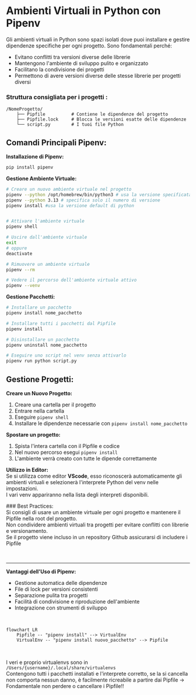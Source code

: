 # Ambienti Virtuali in Python con Pipenv


Gli ambienti virtuali in Python sono spazi isolati dove puoi installare e gestire dipendenze specifiche per ogni progetto. Sono fondamentali perché:
- Evitano conflitti tra versioni diverse delle librerie 
- Mantengono l'ambiente di sviluppo pulito e organizzato 
- Facilitano la condivisione dei progetti 
- Permettono di avere versioni diverse delle stesse librerie per progetti diversi 


### Struttura consigliata per i progetti :

```
/NomeProgetto/  
    ├── Pipfile          # Contiene le dipendenze del progetto  
    ├── Pipfile.lock     # Blocca le versioni esatte delle dipendenze  
    └── script.py        # I tuoi file Python  

```


## Comandi Principali Pipenv:

**Installazione di Pipenv:**  

```bash 
pip install pipenv
```

**Gestione Ambiente Virtuale:**

```bash
# Creare un nuovo ambiente virtuale nel progetto
pipenv --python /opt/homebrew/bin/python3 # usa la versione specificata dal percorso 
pipenv --python 3.13 # specifica solo il numero di versione
pipenv install #usa la versione default di python


# Attivare l'ambiente virtuale
pipenv shell

# Uscire dall'ambiente virtuale
exit
# oppure
deactivate

# Rimuovere un ambiente virtuale
pipenv --rm

# Vedere il percorso dell'ambiente virtuale attivo
pipenv --venv
```

**Gestione Pacchetti:**  

```bash
# Installare un pacchetto
pipenv install nome_pacchetto

# Installare tutti i pacchetti dal Pipfile
pipenv install

# Disinstallare un pacchetto
pipenv uninstall nome_pacchetto

# Eseguire uno script nel venv senza attivarlo
pipenv run python script.py
```


## Gestione Progetti:  

**Creare un Nuovo Progetto:**  
1. Creare una cartella per il progetto 
2. Entrare nella cartella 
3. Eseguire `pipenv shell`
4. Installare le dipendenze necessarie con `pipenv install nome_pacchetto`  


**Spostare un progetto:**  
1. Spista l'intera cartella con il Pipfile e codice 
2. Nel nuovo percorso esegui `pipenv install` 
3. L'ambiente verrà creato con tutte le dipende correttamente 

**Utilizzo in Editor:**  
Se si utilizza come editor **VScode**, esso riconoscerà automaticamente gli ambienti virtuali e selezionerà l'interprete Python del venv nelle impostazioni.  
I vari venv appariranno nella lista degli interpreti disponibili.  

### Best Practices:  
Si consigli di usare un ambiente virtuale per ogni progetto e mantenere il Pipfile nella root del progetto.  
Non condividere ambienti virtuali tra progetti per evitare conflitti con librerie e versionamento.  
Se il progetto viene incluso in un repository Github assicurarsi di includere i Pipfile  


<br>

---


**Vantaggi dell'Uso di Pipenv:**  
- Gestione automatica delle dipendenze
- File di lock per versioni consistenti
- Separazione pulita tra progetti
- Facilità di condivisione e riproduzione dell'ambiente
- Integrazione con strumenti di sviluppo

<br>

```mermaid
flowchart LR
    Pipfile -- "pipenv install" --> VirtualEnv
    VirtualEnv -- "pipenv install nuovo_pacchetto" --> Pipfile
```

<br>

I veri e proprio virtualenvs sono in `/Users/{username}/.local/share/virtualenvs`  
Contengono tutti i pacchetti installati e l'interprete corretto, se la si cancella non comporta nessun danno, è facilmente ricreabile a partire dai Pipfile $\rightarrow$ Fondamentale non perdere o cancellare i Pipfile!!    